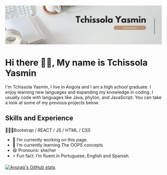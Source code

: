 ![Coding student](https://github.com/Tchissolayasmin-2007/Tchissolayasmin-2007/blob/main/Tchissola%20Yasmin.jpg)

# Hi there 👋🏾, My name is Tchissola Yasmin
I'm Tchissola Yasmin, I live in Angola and I am a high school graduate. I enjoy learning new languages and expanding my knowledge in coding. I usually code with languages like Java, phyton, and JavaScript. You can take a look at some of my previous projects below.

## Skills and Experience
👩🏾‍💻Bootstrap / REACT / JS / HTML / CSS

- 🔭 I’m currently working on this page. 
- 🌱 I’m currently learning The OOPS concepts 
- 😄 Pronouns: she/her 
- ⚡ Fun fact: I’m fluent in Portuguese, English and Spanish. 





[![Anurag's GitHub stats](https://github-readme-stats.vercel.app/api?username=Tchissolayasmin-2007)](https://github.com/anuraghazra/github-readme-stats)

